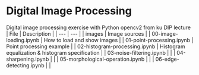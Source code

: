 # Digital Image Processing
Digital image processing exercise with Python opencv2 from ku DIP lecture
| File | Description |
| --- | --- |
| images | Image sources |
| 00-image-loading.ipynb | How to load and show images |
| 01-point-processing.ipynb | Point processing example |
| 02-histogram-processing.ipynb | Histogram equalization & histogram specification |
| 03-noise-filtering.ipynb |  |
| 04-sharpening.ipynb |  |
| 05-morphological-operation.ipynb |  |
| 06-edge-detecting.ipynb |  |